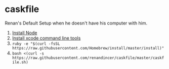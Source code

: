 caskfile
========

Renan's Default Setup when he doesn't have his computer with him.


1. [Install Node](http://nodejs.org/)
2. [Install xcode command line tools](https://developer.apple.com/downloads)
3. `ruby -e "$(curl -fsSL https://raw.githubusercontent.com/Homebrew/install/master/install)" `
4. `bash <(curl -s https://raw.githubusercontent.com/renandincer/caskfile/master/caskfile.sh) `
